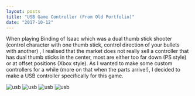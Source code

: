 ```yaml
---
layout: posts
title: "USB Game Controller (From Old Portfolio)"
date: "2017-10-12"
---
```


When playing Binding of Isaac which was a dual thumb stick shooter (control character with one thumb stick, control direction of your bullets with another) , I realised that the market does not really sell a controller that has dual thumb sticks in the center, most are either too far down (PS style) or at offset positions (Xbox style). As I wanted to make some custom controllers for a while (more on that when the parts arrive!), I decided to make a USB controller specifically for this game.

![usb](/contro1.jpg)
![usb](/contro2.jpg)
![usb](/contro3.jpg)
![usb](/contro4.jpg)
